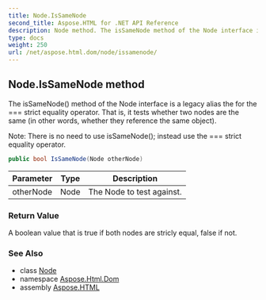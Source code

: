 ```yaml
---
title: Node.IsSameNode
second_title: Aspose.HTML for .NET API Reference
description: Node method. The isSameNode method of the Node interface is a legacy alias the for the  strict equality operator. That is it tests whether two nodes are the same in other words whether they reference the same object
type: docs
weight: 250
url: /net/aspose.html.dom/node/issamenode/
---
```

## Node.IsSameNode method

The isSameNode() method of the Node interface is a legacy alias the for the === strict equality operator. That is, it tests whether two nodes are the same (in other words, whether they reference the same object).

Note: There is no need to use isSameNode(); instead use the === strict equality operator.

```csharp
public bool IsSameNode(Node otherNode)
```

| Parameter | Type | Description |
| --- | --- | --- |
| otherNode | Node | The Node to test against. |

### Return Value

A boolean value that is true if both nodes are stricly equal, false if not.

### See Also

* class [Node](../)
* namespace [Aspose.Html.Dom](../../node/)
* assembly [Aspose.HTML](../../../)

